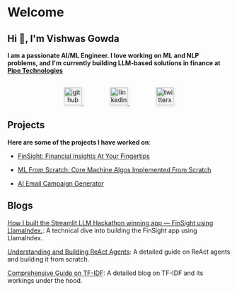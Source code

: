 # Welcome

## Hi 👋, I'm Vishwas Gowda

**I am a passionate AI/ML Engineer. I love working on ML and NLP problems, and I'm currently building LLM-based solutions in finance at [Pipe Technologies](https://pipe.com/)**

<div style="text-align: center; margin-top:30px;">

<a href="https://github.com/vishwasg217" target="_blank" style="margin-right: 60px;">
    <img width="40" height="40" src="https://img.icons8.com/ios-glyphs/30/github.png" alt="github" style="transition: transform 0.3s, filter 0.3s; filter: drop-shadow(2px 2px 3px rgba(0, 0, 0, 0.3));"/>
</a>

<a href="https://www.linkedin.com/in/vishwasgowda217/" target="_blank" style="margin-right: 60px;">
    <img width="40" height="40" src="https://img.icons8.com/ios-glyphs/30/linkedin.png" alt="linkedin" style="transition: transform 0.3s, filter 0.3s; filter: drop-shadow(2px 2px 3px rgba(0, 0, 0, 0.3));"/>
</a>

<a href="https://twitter.com/imvishwas_g/" target="_blank">
    <img width="40" height="40" src="https://img.icons8.com/ios-glyphs/30/twitterx--v2.png" alt="twitterx--v2" style="transition: transform 0.3s, filter 0.3s; filter: drop-shadow(2px 2px 3px rgba(0, 0, 0, 0.3));"/>
</a>

</div>

<style>
a img:hover {
    transform: scale(1.1);
    filter: drop-shadow(2px 2px 5px rgba(0, 0, 0, 0.6));
    cursor: pointer;
}
</style>

## Projects

**Here are some of the projects I have worked on**:

* <a href="https://github.com/vishwasg217/fin-sight" target="_blank" rel="noopener noreferrer">FinSight: Financial Insights At Your Fingertips</a>

* <a href="https://github.com/vishwasg217/ml-from-scratch" target="_blank" rel="noopener noreferrer">ML From Scratch: Core Machine Algos Implemented From Scratch</a>

* <a href="https://github.com/vishwasg217/recommender" target="_blank" rel="noopener noreferrer">AI Email Campaign Generator</a>

## Blogs

[How I built the Streamlit LLM Hackathon winning app — FinSight using LlamaIndex.](https://www.llamaindex.ai/blog/how-i-built-the-streamlit-llm-hackathon-winning-app-finsight-using-llamaindex-9dcf6c46d7a0): A technical dive into building the FinSight app using LlamaIndex.

[Understanding and Building ReAct Agents](./blog/posts/react_agent_from_scratch.md): A detailed guide on ReAct agents and building it from scratch.

[Comprehensive Guide on TF-IDF](./blog/posts/tf_idf_explained.md): A detailed blog on TF-IDF and its workings under the hood.